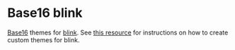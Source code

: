 # Base16 blink

[Base16](https://github.com/chriskempson/base16) themes for
[blink](https://github.com/blinksh). See [this
resource](https://github.com/blinksh/blink/blob/raw/Resources/FontsAndThemes.md)
for instructions on how to create custom themes for blink.
